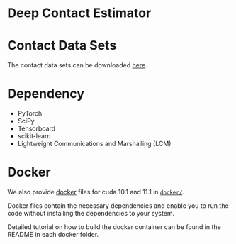 Deep Contact Estimator <a name="TOP"></a>
===================

# Contact Data Sets
The contact data sets can be downloaded [here](https://drive.google.com/drive/folders/1-6Su1HfE2KC1vMg4nkzsFy0X-OSzNMCS?usp=sharing).

# Dependency
* PyTorch
* SciPy
* Tensorboard
* scikit-learn
* Lightweight Communications and Marshalling (LCM)

# Docker
We also provide [docker](https://docs.docker.com/get-started/) files for cuda 10.1 and 11.1 in [`docker/`](https://github.com/UMich-CURLY/deep-contact-estimator/tree/master/docker).

Docker files contain the necessary dependencies and enable you to run the code without installing the dependencies to your system. 

Detailed tutorial on how to build the docker container can be found in the README in each docker folder.
